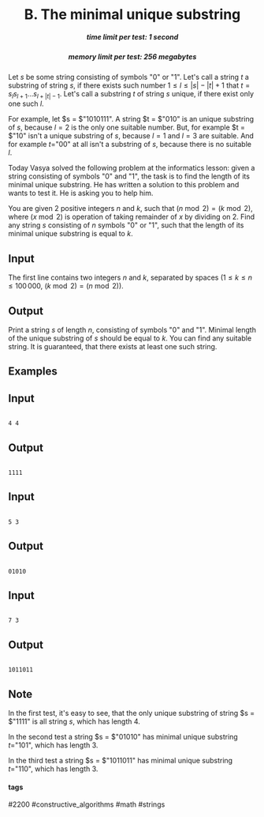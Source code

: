 <h1 style='text-align: center;'> B. The minimal unique substring</h1>

<h5 style='text-align: center;'>time limit per test: 1 second</h5>
<h5 style='text-align: center;'>memory limit per test: 256 megabytes</h5>

Let $s$ be some string consisting of symbols "0" or "1". Let's call a string $t$ a substring of string $s$, if there exists such number $1 \leq l \leq |s| - |t| + 1$ that $t = s_l s_{l+1} \ldots s_{l + |t| - 1}$. Let's call a substring $t$ of string $s$ unique, if there exist only one such $l$. 

For example, let $s = $"1010111". A string $t = $"010" is an unique substring of $s$, because $l = 2$ is the only one suitable number. But, for example $t = $"10" isn't a unique substring of $s$, because $l = 1$ and $l = 3$ are suitable. And for example $t =$"00" at all isn't a substring of $s$, because there is no suitable $l$.

Today Vasya solved the following problem at the informatics lesson: given a string consisting of symbols "0" and "1", the task is to find the length of its minimal unique substring. He has written a solution to this problem and wants to test it. He is asking you to help him.

You are given $2$ positive integers $n$ and $k$, such that $(n \bmod 2) = (k \bmod 2)$, where $(x \bmod 2)$ is operation of taking remainder of $x$ by dividing on $2$. Find any string $s$ consisting of $n$ symbols "0" or "1", such that the length of its minimal unique substring is equal to $k$.

## Input

The first line contains two integers $n$ and $k$, separated by spaces ($1 \leq k \leq n \leq 100\,000$, $(k \bmod 2) = (n \bmod 2)$).

## Output

Print a string $s$ of length $n$, consisting of symbols "0" and "1". Minimal length of the unique substring of $s$ should be equal to $k$. You can find any suitable string. It is guaranteed, that there exists at least one such string.

## Examples

## Input


```

4 4

```
## Output


```

1111
```
## Input


```

5 3

```
## Output


```

01010
```
## Input


```

7 3

```
## Output


```

1011011

```
## Note

In the first test, it's easy to see, that the only unique substring of string $s = $"1111" is all string $s$, which has length $4$.

In the second test a string $s = $"01010" has minimal unique substring $t =$"101", which has length $3$.

In the third test a string $s = $"1011011" has minimal unique substring $t =$"110", which has length $3$.



#### tags 

#2200 #constructive_algorithms #math #strings 